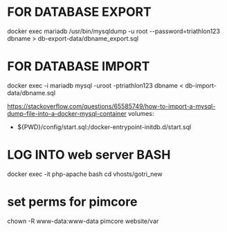 # FOR DATABASE EXPORT

docker exec mariadb /usr/bin/mysqldump -u root --password=triathlon123 dbname > db-export-data/dbname_export.sql

# FOR DATABASE IMPORT

docker exec -i mariadb mysql -uroot -ptriathlon123 dbname < db-import-data/dbname.sql

<https://stackoverflow.com/questions/65585749/how-to-import-a-mysql-dump-file-into-a-docker-mysql-container>
volumes:

- ${PWD}/config/start.sql:/docker-entrypoint-initdb.d/start.sql

# LOG INTO web server BASH

docker exec -it php-apache bash
cd vhosts/gotri_new

# set perms for pimcore
chown -R www-data:www-data pimcore website/var
